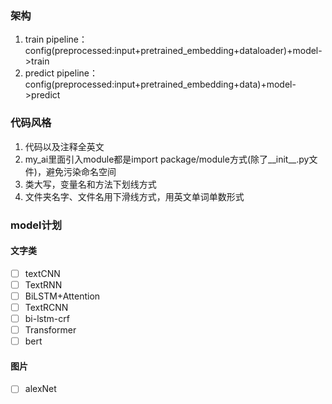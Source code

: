 ### 架构
1. train pipeline：config(preprocessed:input+pretrained_embedding+dataloader)+model->train
2. predict pipeline： config(preprocessed:input+pretrained_embedding+data)+model->predict
### 代码风格
1. 代码以及注释全英文
2. my_ai里面引入module都是import package/module方式(除了__init__.py文件)，避免污染命名空间
3. 类大写，变量名和方法下划线方式
4. 文件夹名字、文件名用下滑线方式，用英文单词单数形式
### model计划
#### 文字类
- [ ] textCNN
- [ ] TextRNN
- [ ] BiLSTM+Attention
- [ ] TextRCNN
- [ ] bi-lstm-crf
- [ ] Transformer
- [ ] bert
#### 图片
- [ ] alexNet